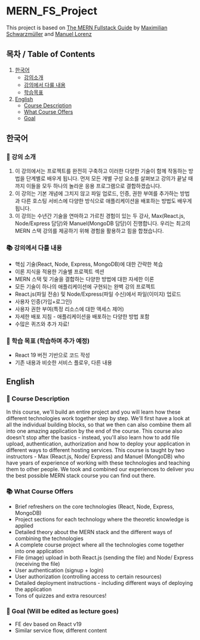 # MERN_FS_Project
This project is based on [The MERN Fullstack Guide](https://www.udemy.com/course/react-nodejs-express-mongodb-the-mern-fullstack-guide/?couponCode=ST22MT240325G3) by [Maximilian Schwarzmüller](https://www.udemy.com/user/academind/) and [Manuel Lorenz](https://www.udemy.com/user/manuel-lorenz/)

## 목차 / Table of Contents
1. [한국어](#한국어)
    - [강의소개](#-강의-소개)
    - [강의에서 다룰 내용](#-강의에서-다룰-내용)
    - [학습목표](#-학습-목표)
2. [English](#English)
    - [Course Description](#-Course-Description)
    - [What Course Offers](#-What-Course-Offers)
    - [Goal](#-Goal)

## 한국어
### 📝 강의 소개
1. 이 강의에서는 프로젝트를 완전히 구축하고 이러한 다양한 기술이 함께 작동하는 방법을 단계별로 배우게 됩니다. 먼저 모든 개별 구성 요소를 살펴보고 강의가 끝날 때까지 이들을 모두 하나의 놀라운 응용 프로그램으로 결합하겠습니다.
2. 이 강의는 기본 개념에 그치지 않고 파일 업로드, 인증, 권한 부여를 추가하는 방법과 다른 호스팅 서비스에 다양한 방식으로 애플리케이션을 배포하는 방법도 배우게 됩니다.
3. 이 강의는 수년간 기술을 연마하고 가르친 경험이 있는 두 강사, Max(React.js, Node/Express 담당)와 Manuel(MongoDB 담당)이 진행합니다. 우리는 최고의 MERN 스택 강의를 제공하기 위해 경험을 활용하고 힘을 합쳤습니다.

### 📚 강의에서 다룰 내용
- 핵심 기술(React, Node, Express, MongoDB)에 대한 간략한 복습
- 이론 지식을 적용한 기술별 프로젝트 섹션
- MERN 스택 및 기술을 결합하는 다양한 방법에 대한 자세한 이론
- 모든 기술이 하나의 애플리케이션에 구현되는 완벽 강의 프로젝트
- React.js(파일 전송) 및 Node/Express(파일 수신)에서 파일(이미지) 업로드
- 사용자 인증(가입+로그인)
- 사용자 권한 부여(특정 리소스에 대한 액세스 제어)
- 자세한 배포 지침 - 애플리케이션을 배포하는 다양한 방법 포함
- 수많은 퀴즈와 추가 자료!

### 🎯 학습 목표 (학습하며 추가 예정)
- React 19 버전 기반으로 코드 작성
- 기존 내용과 비슷한 서비스 플로우, 다른 내용

## English
### 📝 Course Description
In this course, we'll build an entire project and you will learn how these different technologies work together step by step. We'll first have a look at all the individual building blocks, so that we then can also combine them all into one amazing application by the end of the course.
This course also doesn't stop after the basics - instead, you'll also learn how to add file upload, authentication, authorization and how to deploy your application in different ways to different hosting services.
This course is taught by two instructors - Max (React.js, Node/ Express) and Manuel (MongoDB) who have years of experience of working with these technologies and teaching them to other people. We took and combined our experiences to deliver you the best possible MERN stack course you can find out there.

### 📚 What Course Offers
- Brief refreshers on the core technologies (React, Node, Express, MongoDB)
- Project sections for each technology where the theoretic knowledge is applied
- Detailed theory about the MERN stack and the different ways of combining the technologies
- A complete course project where all the technologies come together into one application
- File (image) upload in both React.js (sending the file) and Node/ Express (receiving the file)
- User authentication (signup + login)
- User authorization (controlling access to certain resources)
- Detailed deployment instructions - including different ways of deploying the application
- Tons of quizzes and extra resources!

### 🎯 Goal (Will be edited as lecture goes)
- FE dev based on React v19
- Similar service flow, different content
